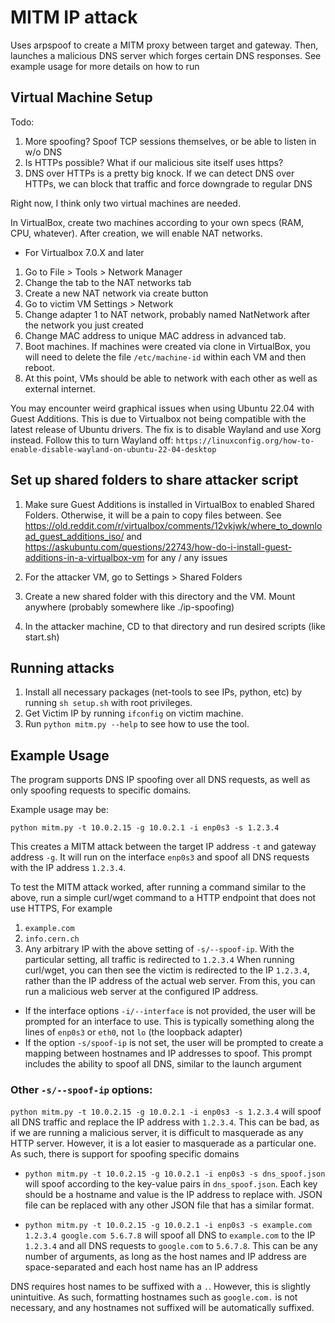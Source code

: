# MITM IP attack

Uses arpspoof to create a MITM proxy between target and gateway. Then, launches a malicious DNS server which forges certain DNS responses. See example usage for more details on how to run

## Virtual Machine Setup

Todo:
1. More spoofing? Spoof TCP sessions themselves, or be able to listen in w/o DNS
2. Is HTTPs possible? What if our malicious site itself uses https?
3. DNS over HTTPs is a pretty big knock. If we can detect DNS over HTTPs, we can block that traffic and force downgrade to regular DNS

Right now, I think only two virtual machines are needed.

In VirtualBox, create two machines according to your own specs (RAM, CPU, whatever). After creation, we will enable NAT networks.

* For Virtualbox 7.0.X and later

1. Go to File > Tools > Network Manager
2. Change the tab to the NAT networks tab
3. Create a new NAT network via create button
4. Go to victim VM Settings > Network
5. Change adapter 1 to NAT network, probably named NatNetwork after the network you just created
6. Change MAC address to unique MAC address in advanced tab.
7. Boot machines. If machines were created via clone in VirtualBox, you will need to delete the file `/etc/machine-id` within each VM and then reboot.
8. At this point, VMs should be able to network with each other as well as external internet.

You may encounter weird graphical issues when using Ubuntu 22.04 with Guest Additions. This is due to Virtualbox not being compatible
with the latest release of Ubuntu drivers. The fix is to disable Wayland and use Xorg instead. Follow this to turn Wayland off: `https://linuxconfig.org/how-to-enable-disable-wayland-on-ubuntu-22-04-desktop`

## Set up shared folders to share attacker script

1. Make sure Guest Additions is installed in VirtualBox to enabled Shared Folders. Otherwise, it will be a pain to copy files between. See https://old.reddit.com/r/virtualbox/comments/12vkjwk/where_to_download_guest_additions_iso/ and https://askubuntu.com/questions/22743/how-do-i-install-guest-additions-in-a-virtualbox-vm for any / any issues

2. For the attacker VM, go to Settings > Shared Folders

3. Create a new shared folder with this directory and the VM. Mount anywhere (probably somewhere like ./ip-spoofing)

4. In the attacker machine, CD to that directory and run desired scripts (like start.sh)

## Running attacks

1. Install all necessary packages (net-tools to see IPs, python, etc) by running `sh setup.sh` with root privileges.
2. Get Victim IP by running `ifconfig` on victim machine.
3. Run `python mitm.py --help` to see how to use the tool.

## Example Usage
The program supports DNS IP spoofing over all DNS requests, as well as only spoofing requests to specific domains. 

Example usage may be:

`python mitm.py -t 10.0.2.15 -g 10.0.2.1 -i enp0s3 -s 1.2.3.4`

This creates a MITM attack between the target IP address `-t` and gateway address `-g`. It will run on the interface `enp0s3` and spoof all DNS requests with the IP address `1.2.3.4`.

To test the MITM attack worked, after running a command similar to the above, run a simple curl/wget command to a HTTP endpoint that does not use HTTPS, For example
1. `example.com`
2. `info.cern.ch`
3. Any arbitrary IP with the above setting of `-s/--spoof-ip`. With the particular setting, all traffic is redirected to `1.2.3.4`
When running curl/wget, you can then see the victim is redirected to the IP `1.2.3.4`, rather than the IP address of the actual web server. From this, you can run a malicious web server at the configured IP address.

* If the interface options `-i/--interface` is not provided, the user will be prompted for an interface to use. This is typically something along the lines of `enp0s3` or `eth0`, not `lo` (the loopback adapter)
* If the option `-s/spoof-ip` is not set, the user will be prompted to create a mapping between hostnames and IP addresses to spoof. This prompt includes the ability to spoof all DNS, similar to the launch argument

### Other `-s/--spoof-ip` options:
`python mitm.py -t 10.0.2.15 -g 10.0.2.1 -i enp0s3 -s 1.2.3.4` will spoof all DNS traffic and replace the IP address with `1.2.3.4`. This can be bad, as if we are running a malicious server, it is difficult to masquerade as any HTTP server. However, it is a lot easier to masquerade as a particular one. As such, there is support for spoofing specific domains

* `python mitm.py -t 10.0.2.15 -g 10.0.2.1 -i enp0s3 -s dns_spoof.json` will spoof according to the key-value pairs in `dns_spoof.json`. Each key should be a hostname and value is the IP address to replace with. JSON file can be replaced with any other JSON file that has a similar format.

* `python mitm.py -t 10.0.2.15 -g 10.0.2.1 -i enp0s3 -s example.com 1.2.3.4 google.com 5.6.7.8` will spoof all DNS to `example.com` to the IP `1.2.3.4` and all DNS requests to `google.com` to `5.6.7.8`. This can be any number of arguments, as long as the host names and IP address are space-separated and each host name has an IP address

DNS requires host names to be suffixed with a `.`. However, this is slightly unintuitive. As such, formatting hostnames such as `google.com.` is not necessary, and any hostnames not suffixed will be automatically suffixed.
